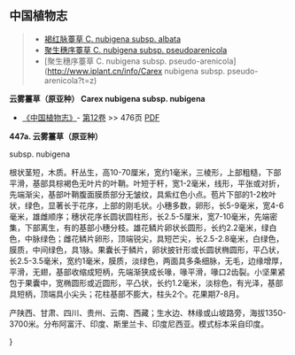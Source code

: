 
## 中国植物志

> * [褐红脉薹草  C.  nubigena subsp. albata](Carex-nubigena-subsp-albata-褐红脉薹草.md)
> * [聚生穗序薹草  C.  nubigena subsp. pseudoarenicola](Carex-nubigena-subsp-pseudoarenicola-聚生穗序薹.md)
> * [聚生穗序薹草  C.  nubigena subsp. pseudo-arenicola](http://www.iplant.cn/info/Carex nubigena subsp. pseudo-arenicola?t=z)

**云雾薹草（原亚种） Carex nubigena subsp. nubigena**

* [《中国植物志》](http://www.iplant.cn/frps)- [第12卷](http://www.iplant.cn/frps/vol/12) >> 476页 [PDF](http://www.iplant.cn/frps/pdf/12/476a.pdf)

**447a. 云雾薹草（原亚种）**

subsp. nubigena

根状茎短，木质。秆丛生，高10-70厘米，宽约1毫米，三棱形，上部粗糙，下部平滑，基部具棕褐色无叶片的叶鞘。叶短于秆，宽1-2毫米，线形，平张或对折，先端渐尖，基部叶鞘腹面膜质部分无皱纹，具紫红色小点。苞片下部的1-2枚叶状，绿色，显著长于花序，上部的刚毛状。小穗多数，卵形，长5-9毫米，宽4-6毫米，雄雌顺序；穗状花序长圆状圆柱形，长2.5-5厘米，宽7-10毫米，先端密集，下部离生，有的基部小穗分枝。雄花鳞片卵状长圆形，长约2.2毫米，绿白色，中脉绿色；雌花鳞片卵形，顶端锐尖，具短芒尖，长2.5-2.8毫米，白绿色，膜质，中间绿色，具1脉。果囊长于鳞片，卵状披针形或长圆状椭圆形，平凸状，长2.5-3.5毫米，宽约1毫米，膜质，淡绿色，两面具多条细脉，无毛，边缘增厚，平滑，无翅，基部收缩成短柄，先端渐狭成长喙，喙平滑，喙口2齿裂。小坚果紧包于果囊中，宽椭圆形或近圆形，平凸状，长约1.2毫米，淡棕色，有光泽，基部具短柄，顶端具小尖头；花柱基部不膨大，柱头2个。花果期7-8月。

产陕西、甘肃、四川、贵州、云南、西藏；生水边、林缘或山坡路旁，海拔1350-3700米。分布阿富汗、印度、斯里兰卡、印度尼西亚。模式标本采自印度。

}